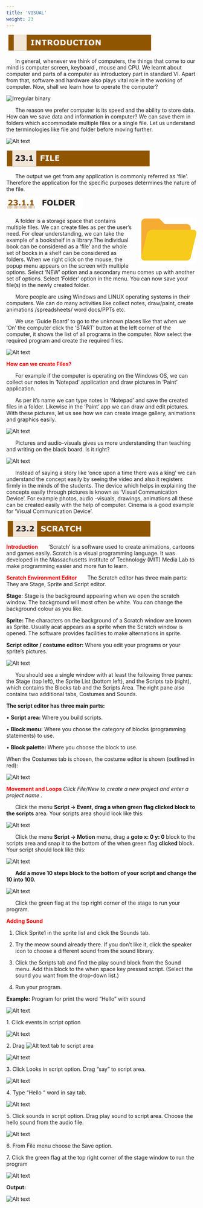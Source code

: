 ```yaml
---
title: 'VISUAL'
weight: 23
---
```


![Alt text](introHeading.png)

&nbsp;&nbsp;&nbsp;&nbsp;&nbsp;&nbsp;In general, whenever we think of computers, the things that come to our mind is computer screen, keyboard , mouse and CPU. We learnt about computer and parts of a computer as introductory part in standard VI. Apart from that, software and hardware also plays vital role in the working of computer. Now, shall we learn how to operate the computer?

<!-- ![Irregular binary](1.1.png "") -->
![Irregular binary](1.1.png)

&nbsp;&nbsp;&nbsp;&nbsp;&nbsp;&nbsp;The reason we prefer computer is its speed and the ability to store data. How can we save data and information in computer? We can save them in folders which accommodate multiple files or a single file. Let us understand the terminologies like file and folder before moving further.

![Alt text](image.png)

![Alt text](fileHeading.png)

&nbsp;&nbsp;&nbsp;&nbsp;&nbsp;&nbsp;The output we get from any application is commonly referred as ‘file’. Therefore the application for the specific purposes determines the nature of the file.

![Alt text](folder.png) 

<img src="folderimage.png" alt="Image Description" style="float: right; margin-left: 10px;" />
&nbsp;&nbsp;&nbsp;&nbsp;&nbsp;&nbsp;A folder is a storage space that contains multiple files. We can create files as per the user’s need. For clear understanding, we can take the example of a bookshelf in a library.The individual book can be considered as a ‘file’ and the whole set of books in a shelf can be considered as folders. When we right click on the mouse, the popup menu appears on the screen with multiple options. Select ‘NEW’ option and a secondary menu comes up with another set of options. Select ‘Folder’ option in the menu. You can now save your file(s) in the newly created folder.

&nbsp;&nbsp;&nbsp;&nbsp;&nbsp;&nbsp;More people are using Windows and LINUX operating systems in their computers. We can do many activities like collect notes, draw/paint, create animations /spreadsheets/ word docs/PPTs etc.

&nbsp;&nbsp;&nbsp;&nbsp;&nbsp;&nbsp;We use ‘Guide Board’ to go to the unknown places like that when we ‘On’ the computer click the ‘START’ button at the left corner of the computer, it shows the list of all programs in the computer. Now select the required program and create the required files.

![Alt text](image-1.png)

<!-- **How can we create Files?** -->
**<span style="color:red">How can we create Files?</span>**

&nbsp;&nbsp;&nbsp;&nbsp;&nbsp;&nbsp;For example if the computer is operating on the Windows OS, we can collect our notes in ‘Notepad’ application and draw pictures in ‘Paint’ application.

&nbsp;&nbsp;&nbsp;&nbsp;&nbsp;&nbsp;As per it’s name we can type notes in ‘Notepad’ and save the created files in a folder. Likewise in the ‘Paint’ app we can draw and edit pictures. With these pictures, let us see how we can create image gallery, animations and graphics easily.

![Alt text](image-2.png)

&nbsp;&nbsp;&nbsp;&nbsp;&nbsp;&nbsp;Pictures and audio-visuals gives us more understanding than teaching and writing on the black board. Is it right?

![Alt text](image-3.png)

&nbsp;&nbsp;&nbsp;&nbsp;&nbsp;&nbsp;Instead of saying a story like ‘once upon a time there was a king’ we can understand the concept easily by seeing the video and also it registers firmly in the minds of the students. The device which helps in explaining the concepts easily through pictures is known as ‘Visual Communication Device’. For example photos, audio -visuals, drawings, animations all these can be created easily with the help of computer. Cinema is a good example for ‘Visual Communication Device’.

<!-- ### **23.2 SCRATCH** -->
![Alt text](scratchHeading.png)


<!-- **Introduction**  -->
**<span style="color:red">Introduction</span>**
&nbsp;&nbsp;&nbsp;&nbsp;&nbsp;&nbsp;‘Scratch’ is a software used to create animations, cartoons and games easily. Scratch is a visual programming language. It was developed in the Massachusetts Institute of Technology (MIT) Media Lab to make programming easier and more fun to learn.

<!-- **Scratch Environment Editor**  -->
**<span style="color:red">Scratch Environment Editor</span>**
&nbsp;&nbsp;&nbsp;&nbsp;&nbsp;&nbsp;The Scratch editor has three main parts:
They are Stage, Sprite and Script editor.

**Stage**: Stage is the background appearing when we open the scratch window. The background will most often be white. You can change the background colour as you like.

**Sprite:** The characters on the background of a Scratch window are known as Sprite. Usually acat appears as a sprite when the Scratch window is opened. The software provides facilities to make alternations in sprite.

**Script editor / costume editor:** Where you edit your programs or your sprite’s pictures.

![Alt text](image-4.png)

&nbsp;&nbsp;&nbsp;&nbsp;&nbsp;&nbsp;You should see a single window with at least the following three panes: the Stage (top left), the Sprite List (bottom left), and the Scripts tab (right), which contains the Blocks tab and the Scripts Area. The right pane also contains two additional tabs, Costumes and Sounds.

**The script editor has three main parts:**

• **Script area:** Where you build scripts.

• **Block menu:** Where you choose the category of blocks (programming statements) to use.

• **Block palette:** Where you choose the block to use.

When the Costumes tab is chosen, the costume editor is shown (outlined in red):

![Alt text](image-5.png)

<!-- **Movement and Loops** -->
**<span style="color:red">Movement and Loops</span>**
 _Click File/New to create a new project and enter a project name ._

&nbsp;&nbsp;&nbsp;&nbsp;&nbsp;&nbsp;Click the menu **Script → Event, drag a when green flag clicked block to the scripts** area. Your scripts area should look like this:

![Alt text](image-6.png)

&nbsp;&nbsp;&nbsp;&nbsp;&nbsp;&nbsp;Click the menu **Script → Motion** menu, drag a **goto x: 0 y: 0** block to the scripts area and snap it to the bottom of the when green flag **clicked** block. Your script should look like this:

![Alt text](image-7.png)

&nbsp;&nbsp;&nbsp;&nbsp;&nbsp;&nbsp;**Add a move 10 steps block to the bottom of your script and change the 10 into 100.**

![Alt text](image-8.png)

&nbsp;&nbsp;&nbsp;&nbsp;&nbsp;&nbsp;Click the green flag at the top right corner of the stage to run your program.

<!-- **Adding Sound**  -->
**<span style="color:red">Adding Sound</span>**
1. Click Sprite1 in the sprite list and click the Sounds tab. 

2. Try the meow sound already there. If you don’t like it, click the speaker icon to choose a different sound from the sound library.

3. Click the Scripts tab and find the play sound block from the Sound menu. Add this block to the when space key pressed script. (Select the sound you want from the drop-down list.)

4. Run your program.

**Example:** 
Program for print the word “Hello” with sound

![Alt text](image-9.png)

1\. Click events in script option

![Alt text](image-10.png)

2\. Drag ![Alt text](image-11.png) tab to script area

![Alt text](image-12.png)

3\. Click Looks in script option. Drag “say” to script area.

![Alt text](image-13.png)

4\. Type “Hello “ word in say tab.

![Alt text](image-14.png)

5\. Click sounds in script option. Drag play sound to script area. Choose the hello sound from the audio file.

![Alt text](image-15.png)

6\. From File menu choose the Save option.

7\. Click the green flag at the top right corner of the stage window to run the program

![Alt text](image-16.png)

**Output:**

![Alt text](image-17.png)
